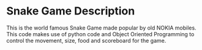 # Snake Game Description

This is the world famous Snake Game made popular by old NOKIA mobiles. This code makes use of python code and Object Oriented Programming to control the movement, size, food and scoreboard for the game.
